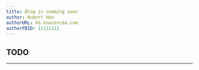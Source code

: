 ```yaml
---
title: Blog is comming soon
author: Hubert Hao
authorURL: kb.knoconida.com
authorFBID: 11111111
---
```


## TODO

---